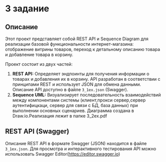 # 3 задание
## Описание

Этот проект представляет собой REST API и Sequence Diagram для реализации базовой функциональности интернет-магазина: 
отображение витрины товаров, переход к детальному описанию товара и добавление товара в корзину.

Проект состоит из двух частей:

1.  **REST API:** Определяет эндпоинты для получения информации о товарах и добавления их в корзину.
   API разработан в соответствии с принципами REST и использует JSON для обмена данными.
   Описание API доступно в файле `3_1ex.json` (Swagger).
3.  **Sequence UML:** Визуализирует последовательность взаимодействий между компонентами системы (клиент,прокси сервер,сервер аутентифицкаци,
сервер для связи с БД, база данных) при выполнении основных сценариев. Диаграмма создана в Draw.io.Реализация лежит в папке 3_2ex.pdf

## REST API (Swagger)
Описание REST API в формате Swagger (JSON) находится в файле `3_1ex.json`. 
Для просмотра и интерактивного тестирования API можно использовать Swagger Editor(https://editor.swagger.io)
